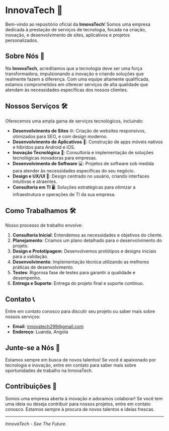 # InnovaTech 🚀

Bem-vindo ao repositório oficial da **InnovaTech**! Somos uma empresa dedicada à prestação de serviços de tecnologia, focada na criação, inovação, e desenvolvimento de sites, aplicativos e projetos personalizados. 

## Sobre Nós 💼

Na **InnovaTech**, acreditamos que a tecnologia deve ser uma força transformadora, impulsionando a inovação e criando soluções que realmente fazem a diferença. Com uma equipe altamente qualificada, estamos comprometidos em oferecer serviços de alta qualidade que atendam às necessidades específicas dos nossos clientes.

## Nossos Serviços 🛠️

Oferecemos uma ampla gama de serviços tecnológicos, incluindo:

- **Desenvolvimento de Sites** 🌐: Criação de websites responsivos, otimizados para SEO, e com design moderno.
- **Desenvolvimento de Aplicativos** 📱: Construção de apps móveis nativos e híbridos para Android e iOS.
- **Inovação Tecnológica** 🧠: Consultoria e implementação de soluções tecnológicas inovadoras para empresas.
- **Desenvolvimento de Software** 💻: Projetos de software sob medida para atender às necessidades específicas do seu negócio.
- **Design e UX/UI** 🎨: Design centrado no usuário, criando interfaces intuitivas e atraentes.
- **Consultoria em TI** 🖥️: Soluções estratégicas para otimizar a infraestrutura e operações de TI da sua empresa.

## Como Trabalhamos 🛠️

Nosso processo de trabalho envolve:

1. **Consultoria Inicial**: Entendemos as necessidades e objetivos do cliente.
2. **Planejamento**: Criamos um plano detalhado para o desenvolvimento do projeto.
3. **Design e Prototipagem**: Desenvolvemos protótipos e designs iniciais para a validação.
4. **Desenvolvimento**: Implementação técnica utilizando as melhores práticas de desenvolvimento.
5. **Testes**: Rigorosa fase de testes para garantir a qualidade e desempenho.
6. **Entrega e Suporte**: Entrega do projeto final e suporte contínuo.

## Contato 📞

Entre em contato conosco para discutir seu projeto ou saber mais sobre nossos serviços:

- **Email**: innovatech299@gmail.com
- **Endereço**: Luanda, Angola

## Junte-se a Nós 👥

Estamos sempre em busca de novos talentos! Se você é apaixonado por tecnologia e inovação, entre em contato para saber mais sobre oportunidades de trabalho na InnovaTech.

## Contribuições 🤝

Somos uma empresa aberta à inovação e adoramos colaborar! Se você tem uma ideia ou deseja contribuir para nossos projetos, entre em contato conosco. Estamos sempre à procura de novos talentos e ideias frescas.

---

_InnovaTech - See The Future._
